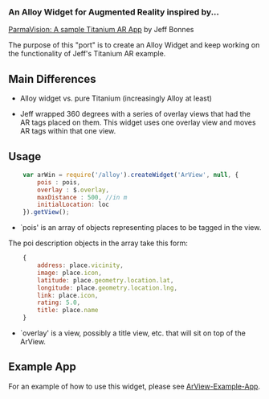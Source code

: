 ### An Alloy Widget for Augmented Reality inspired by... ###
[ParmaVision: A sample Titanium AR App](https://github.com/jeffbonnes/parmavision) by Jeff Bonnes

The purpose of this "port" is to create an Alloy Widget and keep working on the functionality of Jeff's Titanium AR example.

## Main Differences ##

* Alloy widget vs. pure Titanium (increasingly Alloy at least)

* Jeff wrapped 360 degrees with a series of overlay views that had the AR tags placed on them. This widget uses one overlay view and moves AR tags within that one view.


## Usage ##

```javascript
	var arWin = require('/alloy').createWidget('ArView', null, {
		pois : pois,
		overlay : $.overlay,
		maxDistance : 500, //in m
		initialLocation: loc
	}).getView();
```

   * `pois' is an array of objects representing places to be tagged in the view.
   
The poi description objects in the array take this form:
```javascript
	{
   		address: place.vicinity,
		image: place.icon,
		latitude: place.geometry.location.lat,
		longitude: place.geometry.location.lng,
		link: place.icon,
		rating: 5.0, 
		title: place.name
	}   
```
   
   * `overlay' is a view, possibly a title view, etc. that will sit on top of the ArView.
   
## Example App ##

For an example of how to use this widget, please see [ArView-Example-App](https://github.com/jbeuckm/ArView-Example-App).
